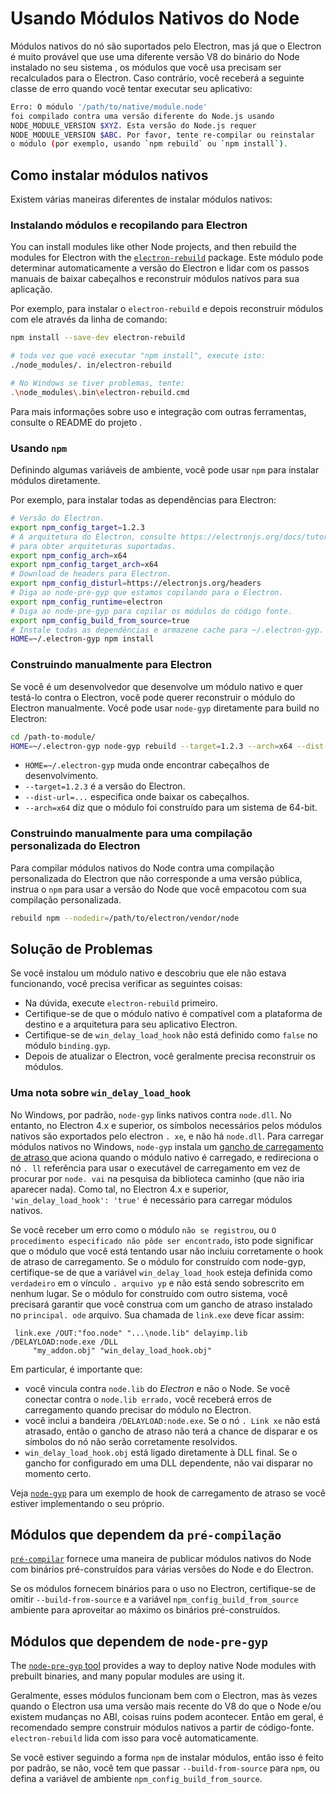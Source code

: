 # Usando Módulos Nativos do Node

Módulos nativos do nó são suportados pelo Electron, mas já que o Electron é muito provável que use uma diferente versão V8 do binário do Node instalado no seu sistema , os módulos que você usa precisam ser recalculados para o Electron. Caso contrário, você receberá a seguinte classe de erro quando você tentar executar seu aplicativo:

```sh
Erro: O módulo '/path/to/native/module.node'
foi compilado contra uma versão diferente do Node.js usando
NODE_MODULE_VERSION $XYZ. Esta versão do Node.js requer
NODE_MODULE_VERSION $ABC. Por favor, tente re-compilar ou reinstalar
o módulo (por exemplo, usando `npm rebuild` ou `npm install`).
```

## Como instalar módulos nativos

Existem várias maneiras diferentes de instalar módulos nativos:

### Instalando módulos e recopilando para Electron

You can install modules like other Node projects, and then rebuild the modules for Electron with the [`electron-rebuild`][electron-rebuild] package. Este módulo pode determinar automaticamente a versão do Electron e lidar com os passos manuais de baixar cabeçalhos e reconstruir módulos nativos para sua aplicação.

Por exemplo, para instalar o `electron-rebuild` e depois reconstruir módulos com ele através da linha de comando:

```sh
npm install --save-dev electron-rebuild

# toda vez que você executar "npm install", execute isto:
./node_modules/. in/electron-rebuild

# No Windows se tiver problemas, tente:
.\node_modules\.bin\electron-rebuild.cmd
```

Para mais informações sobre uso e integração com outras ferramentas, consulte o README do projeto .

### Usando `npm`

Definindo algumas variáveis de ambiente, você pode usar `npm` para instalar módulos diretamente.

Por exemplo, para instalar todas as dependências para Electron:

```sh
# Versão do Electron.
export npm_config_target=1.2.3
# A arquitetura do Electron, consulte https://electronjs.org/docs/tutorial/support#supported-platforms
# para obter arquiteturas suportadas.
export npm_config_arch=x64
export npm_config_target_arch=x64
# Download de headers para Electron.
export npm_config_disturl=https://electronjs.org/headers 
# Diga ao node-pre-gyp que estamos copilando para o Electron.
export npm_config_runtime=electron 
# Diga ao node-pre-gyp para copilar os módulos do código fonte.
export npm_config_build_from_source=true
# Instale todas as dependências e armazene cache para ~/.electron-gyp.
HOME=~/.electron-gyp npm install
```

### Construindo manualmente para Electron

Se você é um desenvolvedor que desenvolve um módulo nativo e quer testá-lo contra o Electron, você pode querer reconstruir o módulo do Electron manualmente. Você pode usar `node-gyp` diretamente para build no Electron:

```sh
cd /path-to-module/
HOME=~/.electron-gyp node-gyp rebuild --target=1.2.3 --arch=x64 --dist-url=https://electronjs.org/headers
```

* `HOME=~/.electron-gyp` muda onde encontrar cabeçalhos de desenvolvimento.
* `--target=1.2.3` é a versão do Electron.
* `--dist-url=...` especifica onde baixar os cabeçalhos.
* `--arch=x64` diz que o módulo foi construído para um sistema de 64-bit.

### Construindo manualmente para uma compilação personalizada do Electron

Para compilar módulos nativos do Node contra uma compilação personalizada do Electron que não corresponde a uma versão pública, instrua o `npm` para usar a versão do Node que você empacotou com sua compilação personalizada.

```sh
rebuild npm --nodedir=/path/to/electron/vendor/node
```

## Solução de Problemas

Se você instalou um módulo nativo e descobriu que ele não estava funcionando, você precisa verificar as seguintes coisas:

* Na dúvida, execute `electron-rebuild` primeiro.
* Certifique-se de que o módulo nativo é compatível com a plataforma de destino e a arquitetura para seu aplicativo Electron.
* Certifique-se de `win_delay_load_hook` não está definido como `false` no módulo `binding.gyp`.
* Depois de atualizar o Electron, você geralmente precisa reconstruir os módulos.

### Uma nota sobre `win_delay_load_hook`

No Windows, por padrão, `node-gyp` links nativos contra `node.dll`. No entanto, no Electron 4.x e superior, os símbolos necessários pelos módulos nativos são exportados pelo electron `. xe`, e não há `node.dll`. Para carregar módulos nativos no Windows, `node-gyp` instala um [gancho de carregamento de atraso ](https://msdn.microsoft.com/en-us/library/z9h1h6ty.aspx) que aciona quando o módulo nativo é carregado, e redireciona o nó `. ll` referência para usar o executável de carregamento em vez de procurar por `node. vai` na pesquisa da biblioteca caminho (que não iria aparecer nada). Como tal, no Electron 4.x e superior, `'win_delay_load_hook': 'true'` é necessário para carregar módulos nativos.

Se você receber um erro como o módulo `não se registrou`, ou `O procedimento
especificado não pôde ser encontrado`, isto pode significar que o módulo que você está tentando usar não incluiu corretamente o hook de atraso de carregamento.  Se o módulo for construído com node-gyp, certifique-se de que a variável `win_delay_load_hook` esteja definida como `verdadeiro` em o vínculo `. arquivo yp` e não está sendo sobrescrito em nenhum lugar.  Se o módulo for construído com outro sistema, você precisará garantir que você construa com um gancho de atraso instalado no `principal. ode` arquivo. Sua chamada de `link.exe` </code> deve ficar assim:

```plaintext
 link.exe /OUT:"foo.node" "...\node.lib" delayimp.lib /DELAYLOAD:node.exe /DLL
     "my_addon.obj" "win_delay_load_hook.obj"
```

Em particular, é importante que:

- você vincula contra `node.lib` do _Electron_ e não o Node. Se você conectar contra o `node.lib errado,` você receberá erros de carregamento quando precisar do módulo no Electron.
- você inclui a bandeira `/DELAYLOAD:node.exe`. Se o nó `. Link xe` não está atrasado, então o gancho de atraso não terá a chance de disparar e os símbolos do nó não serão corretamente resolvidos.
- `win_delay_load_hook.obj` está ligado diretamente à DLL final. Se o gancho for configurado em uma DLL dependente, não vai disparar no momento certo.

Veja [`node-gyp`](https://github.com/nodejs/node-gyp/blob/e2401e1395bef1d3c8acec268b42dc5fb71c4a38/src/win_delay_load_hook.cc) para um exemplo de hook de carregamento de atraso se você estiver implementando o seu próprio.

## Módulos que dependem da `pré-compilação`

[`pré-compilar`](https://github.com/prebuild/prebuild) fornece uma maneira de publicar módulos nativos do Node com binários pré-construídos para várias versões do Node e do Electron.

Se os módulos fornecem binários para o uso no Electron, certifique-se de omitir `--build-from-source` e a variável `npm_config_build_from_source` ambiente para aproveitar ao máximo os binários pré-construídos.

## Módulos que dependem de `node-pre-gyp`

The [`node-pre-gyp` tool][node-pre-gyp] provides a way to deploy native Node modules with prebuilt binaries, and many popular modules are using it.

Geralmente, esses módulos funcionam bem com o Electron, mas às vezes quando o Electron usa uma versão mais recente do V8 do que o Node e/ou existem mudanças no ABI, coisas ruins podem acontecer. Então em geral, é recomendado sempre construir módulos nativos a partir de código-fonte. `electron-rebuild` lida com isso para você automaticamente.

Se você estiver seguindo a forma `npm` de instalar módulos, então isso é feito por padrão, se não, você tem que passar `--build-from-source` para `npm`, ou defina a variável de ambiente `npm_config_build_from_source`.

[electron-rebuild]: https://github.com/electron/electron-rebuild
[node-pre-gyp]: https://github.com/mapbox/node-pre-gyp
